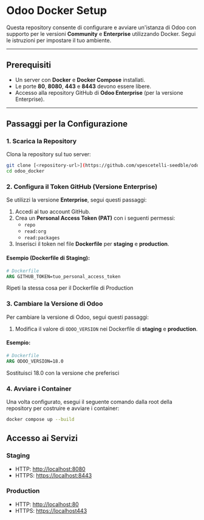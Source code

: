 # Odoo Docker Setup

Questa repository consente di configurare e avviare un'istanza di Odoo con supporto per le versioni **Community** e **Enterprise** utilizzando Docker. Segui le istruzioni per impostare il tuo ambiente.

---

## **Prerequisiti**
- Un server con **Docker** e **Docker Compose** installati.
- Le porte **80**, **8080**, **443** e **8443** devono essere libere.
- Accesso alla repository GitHub di **Odoo Enterprise** (per la versione Enterprise).

---

## **Passaggi per la Configurazione**

### **1. Scarica la Repository**
Clona la repository sul tuo server:
```bash
git clone [<repository-url>](https://github.com/vpescetelli-seedble/odoo_docker.git)
cd odoo_docker
```
### **2. Configura il Token GitHub (Versione Enterprise)**
Se utilizzi la versione **Enterprise**, segui questi passaggi:

1. Accedi al tuo account GitHub.
2. Crea un **Personal Access Token (PAT)** con i seguenti permessi:
   - `repo`
   - `read:org`
   - `read:packages`
3. Inserisci il token nel file **Dockerfile** per **staging** e **production**.

#### **Esempio (Dockerfile di Staging):**
```dockerfile
# Dockerfile
ARG GITHUB_TOKEN=tuo_personal_access_token
```
Ripeti la stessa cosa per il Dockerfile di Production

### **3. Cambiare la Versione di Odoo**
Per cambiare la versione di Odoo, segui questi passaggi:

1. Modifica il valore di `ODOO_VERSION` nei Dockerfile di **staging** e **production**.

#### **Esempio:**
```dockerfile
# Dockerfile
ARG ODOO_VERSION=18.0
```
Sostituisci 18.0 con la versione che preferisci

### **4. Avviare i Container**
Una volta configurato, esegui il seguente comando dalla root della repository per costruire e avviare i container:

```bash
docker compose up --build
```

## **Accesso ai Servizi**

### **Staging**
- HTTP: [http://localhost:8080](http://localhost:8080)
- HTTPS: [https://localhost:8443](https://localhost:8443)

### **Production**
- HTTP: [http://localhost:80](http://localhost)
- HTTPS: [https://localhost443](https://localhost)


